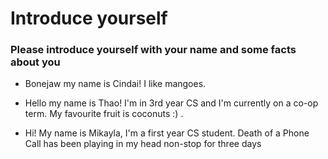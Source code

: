 # Introduce yourself 
### Please introduce yourself with your name and some facts about you
- Bonejaw my name is Cindai! I like mangoes. 
- Hello my name is Thao! I'm in 3rd year CS and I'm currently on a co-op term. My favourite fruit is coconuts :) .

- Hi! My name is Mikayla, I'm a first year CS student. Death of a Phone Call has been playing in my head non-stop for three days 
